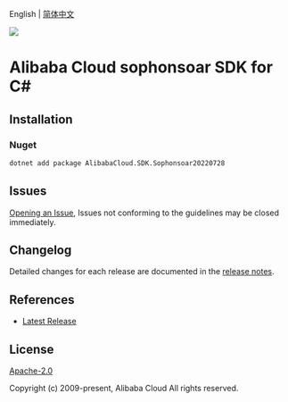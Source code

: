 English | [简体中文](README-CN.md)

![](https://aliyunsdk-pages.alicdn.com/icons/AlibabaCloud.svg)

# Alibaba Cloud sophonsoar SDK for C#

## Installation

### Nuget

```bash
dotnet add package AlibabaCloud.SDK.Sophonsoar20220728
```

## Issues

[Opening an Issue](https://github.com/aliyun/alibabacloud-csharp-sdk/issues/new), Issues not conforming to the guidelines may be closed immediately.

## Changelog

Detailed changes for each release are documented in the [release notes](./ChangeLog.md).

## References

* [Latest Release](https://github.com/aliyun/alibabacloud-csharp-sdk/)

## License

[Apache-2.0](http://www.apache.org/licenses/LICENSE-2.0)

Copyright (c) 2009-present, Alibaba Cloud All rights reserved.
